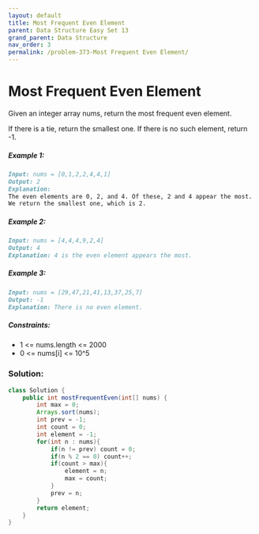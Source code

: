 ```yaml
---
layout: default
title: Most Frequent Even Element
parent: Data Structure Easy Set 13
grand_parent: Data Structure
nav_order: 3
permalink: /problem-373-Most Frequent Even Element/
---
```

# Most Frequent Even Element
Given an integer array nums, return the most frequent even element.

If there is a tie, return the smallest one. If there is no such element, return -1.

##### Example 1:
```markdown
Input: nums = [0,1,2,2,4,4,1]
Output: 2
Explanation:
The even elements are 0, 2, and 4. Of these, 2 and 4 appear the most.
We return the smallest one, which is 2.
```
##### Example 2:
```markdown
Input: nums = [4,4,4,9,2,4]
Output: 4
Explanation: 4 is the even element appears the most.
```
##### Example 3:
```markdown
Input: nums = [29,47,21,41,13,37,25,7]
Output: -1
Explanation: There is no even element.
```
##### Constraints:
* 1 <= nums.length <= 2000
* 0 <= nums[i] <= 10^5

### Solution:
```java
class Solution {
    public int mostFrequentEven(int[] nums) {
        int max = 0;
        Arrays.sort(nums);
        int prev = -1;
        int count = 0;
        int element = -1;
        for(int n : nums){
            if(n != prev) count = 0;
            if(n % 2 == 0) count++;
            if(count > max){
                element = n;
                max = count;
            }
            prev = n;
        }
        return element;
    }
}
```